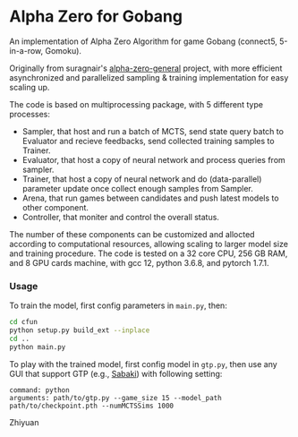 # Alpha Zero for Gobang

An implementation of Alpha Zero Algorithm for game Gobang (connect5, 5-in-a-row, Gomoku).

Originally from suragnair's [alpha-zero-general](https://github.com/suragnair/alpha-zero-general) project, with more efficient asynchronized and parallelized sampling & training implementation for easy scaling up.

The code is based on multiprocessing package, with 5 different type processes:
- Sampler, that host and run a batch of MCTS, send state query batch to Evaluator and recieve feedbacks, send collected training samples to Trainer.
- Evaluator, that host a copy of neural network and process queries from sampler.
- Trainer, that host a copy of neural network and do (data-parallel) parameter update once collect enough samples from Sampler.
- Arena, that run games between candidates and push latest models to other component.
- Controller, that moniter and control the overall status.  

The number of these components can be customized and allocted according to computational resources, allowing scaling to larger model size and training procedure. The code is tested on a 32 core CPU, 256 GB RAM, and 8 GPU cards machine, with gcc 12, python 3.6.8, and pytorch 1.7.1.

### Usage
To train the model, first config parameters in `main.py`, then:
```bash
cd cfun
python setup.py build_ext --inplace
cd ..
python main.py
```

To play with the trained model, first config model in `gtp.py`, then use any GUI that support GTP (e.g., [Sabaki](https://github.com/SabakiHQ/Sabaki)) with following setting:
```
command: python
arguments: path/to/gtp.py --game_size 15 --model_path path/to/checkpoint.pth --numMCTSSims 1000
```

Zhiyuan